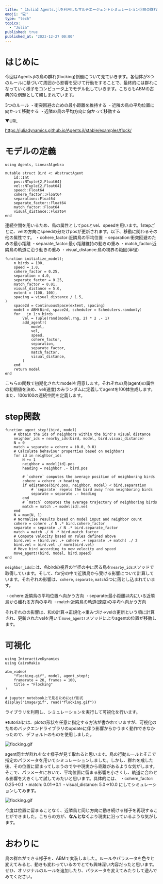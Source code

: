 ```yaml
---
title: "【Julia】Agents.jlを利用したマルチエージェントシミュレーション③鳥の群れ"
emoji: "💻"
type: "tech"
topics:
  - "Julia"
published: true
published_at: "2023-12-27 00:00"
---
```


# はじめに
今回はAgents.jlの鳥の群れ(flocking)例題について見ていきます。各個体が3つのルールに基づいて周囲から影響を受けて行動をすることで、最終的には群れになっていく様子をコンピュータ上でモデル化していきます。こちらもABMの古典的な例題として親しまれています。

3つのルール
・衝突回避のための最小距離を維持する
・近隣の鳥の平均位置に向かって移動する
・近隣の鳥の平均方向に向かって移動する

▼URL

https://juliadynamics.github.io/Agents.jl/stable/examples/flock/

# モデルの定義

```julia:
using Agents, LinearAlgebra

mutable struct Bird <: AbstractAgent
    id::Int
    pos::NTuple{2,Float64}
    vel::NTuple{2,Float64}
    speed::Float64
    cohere_factor::Float64
    separation::Float64
    separate_factor::Float64
    match_factor::Float64
    visual_distance::Float64
end
```

連続空間を用いるため、鳥の属性としてposとvel、speedを用います。1stepごとに、velの方向にspeedの分だけposが更新されます。以下、移動に関わるその他の属性です。
・cohere_factor:近隣鳥の平均位置
・separation:衝突回避のための最小距離
・separate_factor:最小距離維持の動きの重み
・match_factor:近隣鳥の軌道に沿う動きの重み
・visual_distance:鳥の視界の範囲(半径)

```julia:
function initialize_model(;
    n_birds = 100,
    speed = 1.0,
    cohere_factor = 0.25,
    separation = 4.0,
    separate_factor = 0.25,
    match_factor = 0.01,
    visual_distance = 5.0,
    extent = (100, 100),
    spacing = visual_distance / 1.5,
)
    space2d = ContinuousSpace(extent, spacing)
    model = ABM(Bird, space2d, scheduler = Schedulers.randomly)
    for _ in 1:n_birds
        vel = Tuple(rand(model.rng, 2) * 2 .- 1)
        add_agent!(
            model,
            vel,
            speed,
            cohere_factor,
            separation,
            separate_factor,
            match_factor,
            visual_distance,
        )
    end
    return model
end
```

こちらの関数で初期化されたmodelを用意します。それぞれの鳥(agent)の属性の初期値を決め、vel(速度)のみランダムに定義してagentを100体生成します。また、100x100の連続空間を定義します。

# step関数

```julia:
function agent_step!(bird, model)
    # Obtain the ids of neighbors within the bird's visual distance
    neighbor_ids = nearby_ids(bird, model, bird.visual_distance)
    N = 0
    match = separate = cohere = (0.0, 0.0)
    # Calculate behaviour properties based on neighbors
    for id in neighbor_ids
        N += 1
        neighbor = model[id].pos
        heading = neighbor .- bird.pos

        # `cohere` computes the average position of neighboring birds
        cohere = cohere .+ heading
        if edistance(bird.pos, neighbor, model) < bird.separation
            # `separate` repels the bird away from neighboring birds
            separate = separate .- heading
        end
        # `match` computes the average trajectory of neighboring birds
        match = match .+ model[id].vel
    end
    N = max(N, 1)
    # Normalise results based on model input and neighbor count
    cohere = cohere ./ N .* bird.cohere_factor
    separate = separate ./ N .* bird.separate_factor
    match = match ./ N .* bird.match_factor
    # Compute velocity based on rules defined above
    bird.vel = (bird.vel .+ cohere .+ separate .+ match) ./ 2
    bird.vel = bird.vel ./ norm(bird.vel)
    # Move bird according to new velocity and speed
    move_agent!(bird, model, bird.speed)
end
```

`neighbor_ids`には、各birdの視界の半径の中に居る鳥を`nearby_ids`メソッドで取得しています。そして、for分の中で近隣鳥から受ける影響について計算しています。それぞれの影響は、`cohere`, `separate`, `match`3つに落とし込まれています。

・cohere:近隣鳥の平均位置へ向かう方向
・separate:最小距離以内にいる近隣鳥から離れる方向の平均
・match:近隣鳥の軌道(速度)の平均へ向かう方向

それぞれのの影響は、和の計算→正規化→重みづけ→velの更新という順に計算され、更新されたvelを用いて`move_agent!`メソッドによりagentの位置が移動します。

# 可視化

```julia:
using InteractiveDynamics
using CairoMakie

abm_video(
    "flocking.gif", model, agent_step!;
    framerate = 20, frames = 100,
    title = "Flocking"
)

# jupyter notebook上で見るためにgif形式
display("image/gif", read("flocking.gif"))
```

ライブラリを利用し、シミュレーションを実行して可視化を行います。

※tutorialには、plotの形状を任意に指定する方法が書かれていますが、可視化のためのバックエンドライブラリのupdateに伴う影響からかうまく動作できなかったので、デフォルトのものを使用しました。

![flocking.gif](https://qiita-image-store.s3.ap-northeast-1.amazonaws.com/0/614347/b76a4337-d57b-6492-6ae3-18527bbc5c65.gif)

agent同士が群れをなす様子が見て取れると思います。鳥の行動ルールとそこで指定のパラメータを用いてシミュレーションしました。しかし、群れを成した後、その位置に留まってしまうのでやや現実から乖離があるような気がします。そこで、パラメータにおいて、平均位置に留まる影響を小さくし、軌道に合わせる影響を大きくして試してみたいと思います。具体的には、
・cohere_factor: 0.25→0.1
・match: 0.01→0.1
・visual_distance: 5.0→10.0
にしてシミュレーションしてみます。

![flocking.gif](https://qiita-image-store.s3.ap-northeast-1.amazonaws.com/0/614347/cf2140fc-86ca-a765-e1b4-7a12f57f61cf.gif)

今度は位置に留まることなく、近隣鳥と同じ方向に動き続ける様子を再現することができました。こちらの方が、**なんとなく**より現実に沿っているような気がします。

# おわりに
鳥の群れができる様子を、ABMで実装しました。ルールやパラメータを色々と変えてみると、動きも変わっているのでとても興味深い内容だったと思います。ぜひ、オリジナルのルールを追加したり、パラメータを変えてみたりして遊んでみてください。
